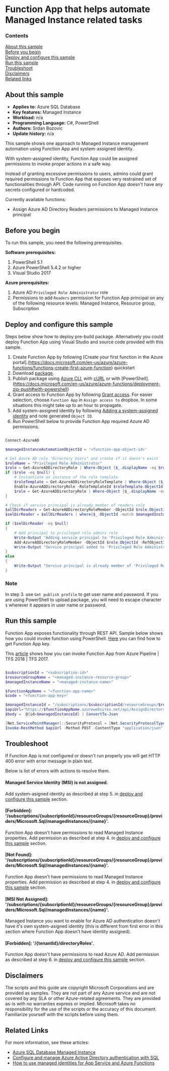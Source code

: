 # Function App that helps automate Managed Instance related tasks

### Contents

[About this sample](#about-this-sample)<br/>
[Before you begin](#before-you-begin)<br/>
[Deploy and configure this sample](#deploy-configure-this-sample)<br/>
[Run this sample](#run-this-sample)<br/>
[Troubleshoot](#troubleshoot)<br/>
[Disclaimers](#disclaimers)<br/>
[Related links](#related-links)<br/>

<a name=about-this-sample></a>

## About this sample

- **Applies to:** Azure SQL Database
- **Key features:**  Managed Instance
- **Workload:** n/a
- **Programming Language:** C#, PowerShell
- **Authors:** Srdan Bozovic
- **Update history:** n/a

This sample shows one approach to Managed Instance management automation using Function App and system-assigned identity.

With system-assigned identity, Function App could be assigned permissions to invoke proper actions in a safe way. 

Instead of granting excessive permissions to users, admins could grant required permissions to Function App that exposes very restrained set of functionalities through API. Code running on Function App doesn't have any secrets configured or hardcoded. 

Currently available functions:
- Assign Azure AD Directory Readers permissions to Managed Instance principal

<a name=before-you-begin></a>

## Before you begin

To run this sample, you need the following prerequisites.

**Software prerequisites:**

1. PowerShell 5.1
2. Azure PowerShell 5.4.2 or higher
3. Visual Studio 2017

**Azure prerequisites:**

1. Azure AD `Privileged Role Administrator` role
2. Permissions to add `Readers` permission for Function App principal on any of the following resource levels: Managed Instance, Resource group, Subscription

<a name=deploy-configure-this-sample></a>

## Deploy and configure this sample

Steps below show how to deploy pre-build package. Alternatively you could deploy Function App using Visual Studio and source code provided with this sample.

1. Create Function App by following [Create your first function in the Azure portal].(https://docs.microsoft.com/en-us/azure/azure-functions/functions-create-first-azure-function) quickstart
2. Download [package](./zip-deploy/ManagedInstanceAutomationDemo.zip?raw=true).
3. Publish package using [Azure CLI](https://docs.microsoft.com/en-us/azure/azure-functions/deployment-zip-push#cli), with [cURL](https://docs.microsoft.com/en-us/azure/azure-functions/deployment-zip-push#with-curl) or with [PowerShell].(https://docs.microsoft.com/en-us/azure/azure-functions/deployment-zip-push#with-powershell)
4. Grant access to Function App by following [Grant access](https://docs.microsoft.com/en-us/azure/role-based-access-control/quickstart-assign-role-user-portal#grant-access). For easier selection, choose `Function App` in `Assign access to` dropbox. In some situations this might take up to an hour to propagate.
5. Add system-assigned identity by following [Adding a system-assigned identity](https://docs.microsoft.com/en-us/azure/app-service/overview-managed-identity?toc=%2fazure%2fazure-functions%2ftoc.json#adding-a-system-assigned-identity) and note generated `Object ID`.
6. Run PowerShell below to provide Function App required Azure AD permissions.

```powershell

Connect-AzureAD

$managedInstanceAutomationObjectId = '<function-app-object-id>'

# Get Azure AD role "Directory Users" and create if it doesn't exist
$roleName = "Privileged Role Administrator"
$role = Get-AzureADDirectoryRole | Where-Object {$_.displayName -eq $roleName}
if ($role -eq $null) {
    # Instantiate an instance of the role template
    $roleTemplate = Get-AzureADDirectoryRoleTemplate | Where-Object {$_.displayName -eq $roleName}
    Enable-AzureADDirectoryRole -RoleTemplateId $roleTemplate.ObjectId
    $role = Get-AzureADDirectoryRole | Where-Object {$_.displayName -eq $roleName}
}

# Check if service principal is already member of readers role
$allDirReaders = Get-AzureADDirectoryRoleMember -ObjectId $role.ObjectId
$selDirReader = $allDirReaders | where{$_.ObjectId -match $managedInstanceAutomationObjectId}

if ($selDirReader -eq $null)
{
    # Add principal to privileged role admins role
    Write-Output "Adding service principal to 'Privileged Role Administrator' role..."
    Add-AzureADDirectoryRoleMember -ObjectId $role.ObjectId -RefObjectId $managedInstanceAutomationObjectId
    Write-Output "Service principal added to 'Privileged Role Administrator' role'."
}
else
{
    Write-Output "Service principal is already member of 'Privileged Role Administrator' role'."
}

```

### Note 

In step 3. use `Get publish profile` to get user name and password. If you are using PowerShell to upload package, you will need to escape character `$` wherever it appears in user name or password.

<a name=run-this-sample></a>

## Run this sample

Function App exposes functionality through REST API. Sample below shows how you could invoke function using PowerShell. [Here](https://docs.microsoft.com/en-us/azure/azure-functions/functions-create-first-azure-function#test-the-function) you can find how to get Function App key.

This [article](https://docs.microsoft.com/en-us/azure/devops/pipelines/tasks/utility/azure-function?view=azdevops) shows how you can invoke Function App from Azure Pipeline | TFS 2018 | TFS 2017.

```powershell

$subscriptionId = "<subscription-id>"
$resourceGroupName = "<managed-instance-resource-group>"
$managedInstanceName = "<managed-instance-name>"

$functionAppName = "<function-app-name>"
$code = "<function-app-key>"

$managedInstanceId = "/subscriptions/$subscriptionId/resourceGroups/$resourceGroupName/providers/Microsoft.Sql/managedInstances/$managedInstanceName"
$apiUrl="https://$functionAppName.azurewebsites.net/api/AssignDirectoryReadersRoleFunction?code=$code"
$body =  @{id=$managedInstanceId} | ConvertTo-Json

[Net.ServicePointManager]::SecurityProtocol = [Net.SecurityProtocolType]::Tls12
Invoke-RestMethod $apiUrl -Method POST -ContentType "application/json" -Body $body

```

<a name=troubleshoot></a>

## Troubleshoot

If Function App is not configured or doesn't run properly you will get HTTP 400 error with error message in plain text.

Below is list of errors with actions to resolve them.

#### Managed Service Identity (MSI) is not assigned.

Add system-asigned identity as described at step 5. in [deploy and configure this sample](#deploy-configure-this-sample) section.

#### [Forbidden]: '/subscriptions/{subscriptionId}/resourceGroups/{resourceGroup}/providers/Microsoft.Sql/managedInstances/{name}'.

Function App doesn't have permissions to read Managed Instance properties. Add permission as described at step 4. in [deploy and configure this sample](#deploy-configure-this-sample) section.

#### [Not Found]: '/subscriptions/{subscriptionId}/resourceGroups/{resourceGroup}/providers/Microsoft.Sql/managedInstances/{name}'.

Function App doesn't have permissions to read Managed Instance properties. Add permission as described at step 4. in [deploy and configure this sample](#deploy-configure-this-sample) section.

#### [MSI Not Assigned]: '/subscriptions/{subscriptionId}/resourceGroups/{resourceGroup}/providers/Microsoft.Sql/managedInstances/{name}'.

Managed Instance you want to enable for Azure AD authentication doesn't have it's own system-asigned identity (this is different from first error in this section where Function App doesn't have identity assigned). 

#### [Forbidden]: '/{tenantId}/directoryRoles'.

Function App doesn't have permissions to read Azure AD. Add permission as described at step 6. in [deploy and configure this sample](#deploy-configure-this-sample) section.

<a name=disclaimers></a>

## Disclaimers
The scripts and this guide are copyright Microsoft Corporations and are provided as samples. They are not part of any Azure service and are not covered by any SLA or other Azure-related agreements. They are provided as-is with no warranties express or implied. Microsoft takes no responsibility for the use of the scripts or the accuracy of this document. Familiarize yourself with the scripts before using them.

<a name=related-links></a>

## Related Links
<!-- Links to more articles. Remember to delete "en-us" from the link path. -->

For more information, see these articles:

- [Azure SQL Database Managed Instance](https://docs.microsoft.com/en-us/azure/sql-database/sql-database-managed-instance-index)
- [Configure and manage Azure Active Directory authentication with SQL](https://docs.microsoft.com/en-us/azure/sql-database/sql-database-aad-authentication-configure)
- [How to use managed identities for App Service and Azure Functions](https://docs.microsoft.com/en-us/azure/app-service/overview-managed-identity)